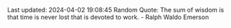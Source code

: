 Last updated: 2024-04-02 19:08:45
Random Quote: The sum of wisdom is that time is never lost that is devoted to work. - Ralph Waldo Emerson